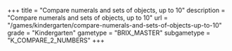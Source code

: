 +++
title = "Compare numerals and sets of objects, up to 10"
description = "Compare numerals and sets of objects, up to 10"
url = "/games/kindergarten/compare-numerals-and-sets-of-objects-up-to-10"
grade = "Kindergarten"
gametype = "BRIX_MASTER"
subgametype = "K_COMPARE_2_NUMBERS"
+++